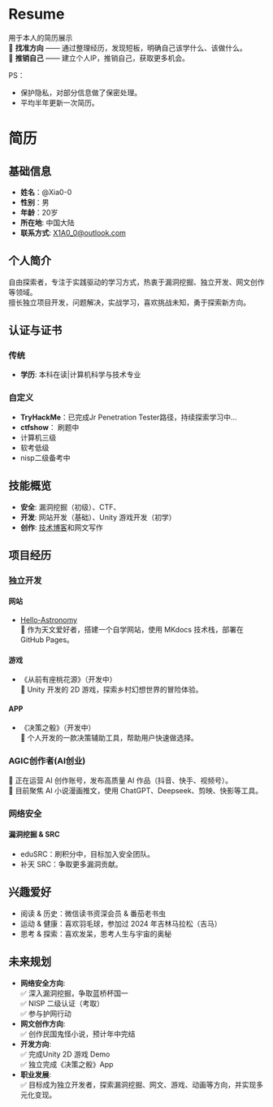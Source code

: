 # Resume  
用于本人的简历展示  
🎯 **找准方向** —— 通过整理经历，发现短板，明确自己该学什么、该做什么。    
🚀 **推销自己** —— 建立个人IP，推销自己，获取更多机会。  


PS：
- 保护隐私，对部分信息做了保密处理。
- 平均半年更新一次简历。

# 简历

## 基础信息

- **姓名**：@Xia0-0
- **性别**：男
- **年龄**：20岁
- **所在地**: 中国大陆
- **联系方式**: X1A0_0@outlook.com

## 个人简介

自由探索者，专注于实践驱动的学习方式，热衷于漏洞挖掘、独立开发、网文创作等领域。  
擅长独立项目开发，问题解决，实战学习，喜欢挑战未知，勇于探索新方向。
## 认证与证书

### 传统
- **学历**: 本科在读|计算机科学与技术专业

### 自定义
- **TryHackMe**：已完成Jr Penetration Tester路径，持续探索学习中...
- **ctfshow**： 刷题中
- 计算机三级
- 软考低级
- nisp二级备考中


## 技能概览

- **安全**: 漏洞挖掘（初级）、CTF、
- **开发**: 网站开发（基础）、Unity 游戏开发（初学）
- **创作**: [技术博客](https://www.cnblogs.com/Xia0-0)和网文写作



## 项目经历

### 独立开发

#### 网站
- [Hello-Astronomy]( https://hello-astronomy.com/)  
  📌 作为天文爱好者，搭建一个自学网站，使用 MKdocs 技术栈，部署在 GitHub Pages。

#### 游戏
- 《从前有座桃花源》（开发中）  
📌 Unity 开发的 2D 游戏，探索乡村幻想世界的冒险体验。

#### APP
- 《决策之骰》（开发中）    
📌 个人开发的一款决策辅助工具，帮助用户快速做选择。

### AGIC创作者(AI创业)  
📌 正在运营 AI 创作账号，发布高质量 AI 作品（抖音、快手、视频号）。  
📌 目前聚焦 AI 小说漫画推文，使用 ChatGPT、Deepseek、剪映、快影等工具。

### 网络安全

#### 漏洞挖掘 & SRC
- eduSRC：刷积分中，目标加入安全团队。
- 补天 SRC：争取更多漏洞贡献。

## 兴趣爱好

- 阅读 & 历史：微信读书资深会员 & 番茄老书虫
- 运动 & 健康：喜欢羽毛球，参加过 2024 年吉林马拉松（吉马）
- 思考 & 探索：喜欢发呆，思考人生与宇宙的奥秘

## 未来规划

- **网络安全方向**:  
✅ 深入漏洞挖掘，争取蓝桥杯国一  
✅ NISP 二级认证（考取）  
✅ 参与护网行动  
- **网文创作方向**:   
✅ 创作民国鬼怪小说，预计年中完结  
- **开发方向**:   
✅ 完成Unity 2D 游戏 Demo  
✅ 独立完成《决策之骰》App  
- **职业发展**:  
✅ 目标成为独立开发者，探索漏洞挖掘、网文、游戏、动画等方向，并实现多元化变现。 
